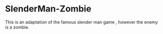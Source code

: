 # SlenderMan-Zombie

This is an adaptation of the famous slender man game , however the enemy is a zombie. 
